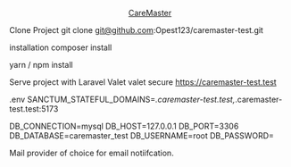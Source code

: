 <p align="center"><a href="https://laravel.com" target="_blank">
    CareMaster
    </a></p>

Clone Project
git clone git@github.com:Opest123/caremaster-test.git

installation
composer install

yarn / npm install

Serve project with Laravel Valet
valet secure
https://caremaster-test.test

.env
SANCTUM_STATEFUL_DOMAINS=*.caremaster-test.test,*.caremaster-test.test:5173

DB_CONNECTION=mysql
DB_HOST=127.0.0.1
DB_PORT=3306
DB_DATABASE=caremaster_test
DB_USERNAME=root
DB_PASSWORD= 

Mail provider of choice for email notiifcation.
